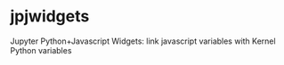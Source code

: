 # jpjwidgets
Jupyter Python+Javascript Widgets: link javascript variables with Kernel Python variables
